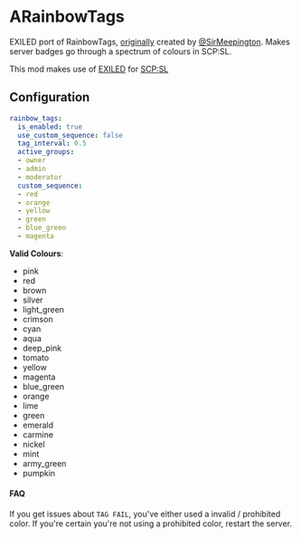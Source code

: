 # ARainbowTags
EXILED port of RainbowTags, [originally](https://github.com/sirmeepington/RainbowTag/) created by [@SirMeepington](https://github.com/sirmeepington). Makes server badges go through a spectrum of colours in SCP:SL. 

This mod makes use of [EXILED](https://github.com/galaxy119/EXILED/) for [SCP:SL](https://scpslgame.com/)

## Configuration

```yaml
rainbow_tags:
  is_enabled: true
  use_custom_sequence: false
  tag_interval: 0.5
  active_groups:
  - owner
  - admin
  - moderator
  custom_sequence:
  - red
  - orange
  - yellow
  - green
  - blue_green
  - magenta
```

**Valid Colours**:
* pink
* red
* brown
* silver
* light_green
* crimson
* cyan
* aqua
* deep_pink
* tomato
* yellow
* magenta
* blue_green
* orange
* lime
* green
* emerald
* carmine
* nickel
* mint
* army_green
* pumpkin


#### FAQ

If you get issues about `TAG FAIL`, you've either used a invalid / prohibited color. If you're certain you're not using a prohibited color, restart the server.
